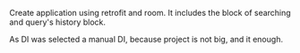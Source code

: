 Create application using retrofit and room.
It includes the block of searching and query's history block.

As DI was selected a manual DI, because project is not big, and it enough.
